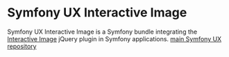 # Symfony UX Interactive Image

Symfony UX Interactive Image is a Symfony bundle integrating the [Interactive Image](https://interactive-image.readthedocs.io/en/latest/)
jQuery plugin in Symfony applications.
[main Symfony UX repository](https://github.com/symfony/ux)